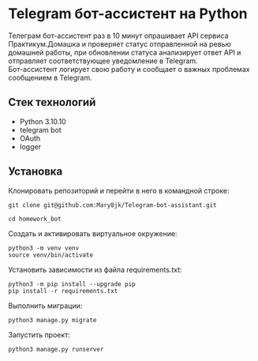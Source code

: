 # Telegram бот-ассистент на Python #

Телеграм бот-ассистент раз в 10 минут опрашивает API сервиса Практикум.Домашка и проверяет статус отправленной на ревью домашней работы, при обновлении статуса анализирует ответ API и отправляет соответствующее уведомление в Telegram. <br>
Бот-ассистент логирует свою работу и сообщает о важных проблемах сообщением в Telegram.

## Стек технологий ##
+ Python 3.10.10
+ telegram bot
+ OAuth 
+ logger


## Установка
Клонировать репозиторий и перейти в него в командной строке:
```
git clone git@github.com:Mary8jk/Telegram-bot-assistant.git
```

```
cd homework_bot
```

Cоздать и активировать виртуальное окружение:

```
python3 -m venv venv
source venv/bin/activate
```

Установить зависимости из файла requirements.txt:

```
python3 -m pip install --upgrade pip
pip install -r requirements.txt
```

Выполнить миграции:

```
python3 manage.py migrate
```

Запустить проект:

```
python3 manage.py runserver
```
